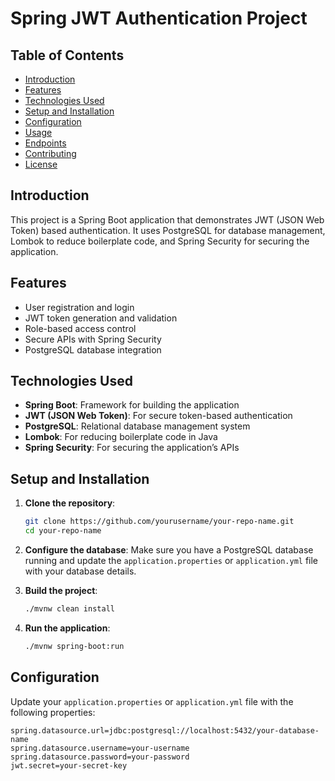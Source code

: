 # Spring JWT Authentication Project

## Table of Contents
- [Introduction](#introduction)
- [Features](#features)
- [Technologies Used](#technologies-used)
- [Setup and Installation](#setup-and-installation)
- [Configuration](#configuration)
- [Usage](#usage)
- [Endpoints](#endpoints)
- [Contributing](#contributing)
- [License](#license)

## Introduction
This project is a Spring Boot application that demonstrates JWT (JSON Web Token) based authentication. It uses PostgreSQL for database management, Lombok to reduce boilerplate code, and Spring Security for securing the application.

## Features
- User registration and login
- JWT token generation and validation
- Role-based access control
- Secure APIs with Spring Security
- PostgreSQL database integration

## Technologies Used
- **Spring Boot**: Framework for building the application
- **JWT (JSON Web Token)**: For secure token-based authentication
- **PostgreSQL**: Relational database management system
- **Lombok**: For reducing boilerplate code in Java
- **Spring Security**: For securing the application’s APIs

## Setup and Installation
1. **Clone the repository**:
    ```bash
    git clone https://github.com/yourusername/your-repo-name.git
    cd your-repo-name
    ```

2. **Configure the database**:
    Make sure you have a PostgreSQL database running and update the `application.properties` or `application.yml` file with your database details.

3. **Build the project**:
    ```bash
    ./mvnw clean install
    ```

4. **Run the application**:
    ```bash
    ./mvnw spring-boot:run
    ```

## Configuration
Update your `application.properties` or `application.yml` file with the following properties:

```properties
spring.datasource.url=jdbc:postgresql://localhost:5432/your-database-name
spring.datasource.username=your-username
spring.datasource.password=your-password
jwt.secret=your-secret-key

